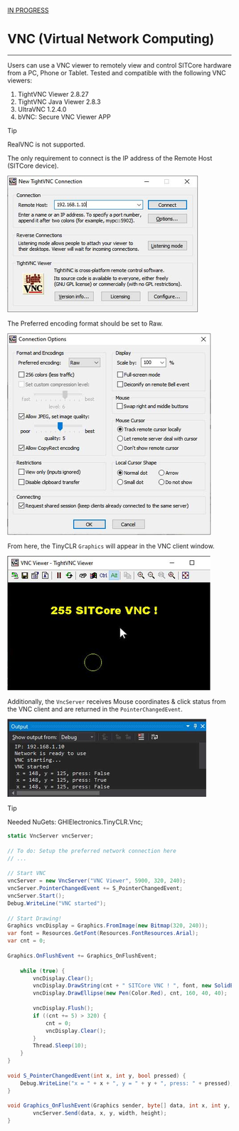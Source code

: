 ﻿[IN PROGRESS](error.md) 
# VNC (Virtual Network Computing)
---
Users can use a VNC viewer to remotely view and control SITCore hardware from a PC, Phone or Tablet. Tested and compatible with the following VNC viewers:

1. TightVNC Viewer 2.8.27
2. TightVNC Java Viewer 2.8.3
3. UltraVNC 1.2.4.0
4. bVNC: Secure VNC Viewer APP

>[!TIP]
> RealVNC is not supported.

The only requirement to connect is the IP address of the Remote Host (SITCore device).

![TightVNC](images/vnc-client.jpg)

The Preferred encoding format should be set to Raw.

![TightVNC](images/vnc-connection.jpg)

From here, the TinyCLR `Graphics` will appear in the VNC client window. 

![TightVNC](images/vnc-screen.jpg)

Additionally, the `VncServer` receives Mouse coordinates & click status from the VNC client and are returned in the `PointerChangedEvent`.

![TightVNC](images/vnc-debug.jpg)

>[!TIP]
>Needed NuGets: GHIElectronics.TinyCLR.Vnc;

```cs
static VncServer vncServer;

// To do: Setup the preferred network connection here
// ...
    
// Start VNC 
vncServer = new VncServer("VNC Viewer", 5900, 320, 240);
vncServer.PointerChangedEvent += S_PointerChangedEvent;
vncServer.Start();
Debug.WriteLine("VNC started");
    
// Start Drawing!
Graphics vncDisplay = Graphics.FromImage(new Bitmap(320, 240));
var font = Resources.GetFont(Resources.FontResources.Arial);
var cnt = 0;

Graphics.OnFlushEvent += Graphics_OnFlushEvent;

    while (true) {
        vncDisplay.Clear();
        vncDisplay.DrawString(cnt + " SITCore VNC ! ", font, new SolidBrush(Color.Yellow), 15, 20);
        vncDisplay.DrawEllipse(new Pen(Color.Red), cnt, 160, 40, 40);

        vncDisplay.Flush();
        if ((cnt += 5) > 320) {
            cnt = 0;
            vncDisplay.Clear();
        }        
        Thread.Sleep(10);
    }
}

void S_PointerChangedEvent(int x, int y, bool pressed) {
    Debug.WriteLine("x = " + x + ", y = " + y + ", press: " + pressed);
}

void Graphics_OnFlushEvent(Graphics sender, byte[] data, int x, int y, int width, int height, int originalWidth) {
        vncServer.Send(data, x, y, width, height);
}
```


